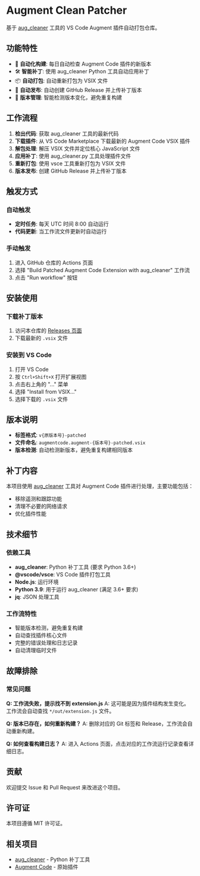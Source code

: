 # Augment Clean Patcher

基于 [aug_cleaner](https://github.com/gmh5225/aug_cleaner) 工具的 VS Code Augment 插件自动打包仓库。

## 功能特性

- 🤖 **自动化构建**: 每日自动检查 Augment Code 插件的新版本
- 🛠️ **智能补丁**: 使用 aug_cleaner Python 工具自动应用补丁
- 📦 **自动打包**: 自动重新打包为 VSIX 文件
- 🚀 **自动发布**: 自动创建 GitHub Release 并上传补丁版本
- 🔄 **版本管理**: 智能检测版本变化，避免重复构建

## 工作流程

1. **检出代码**: 获取 aug_cleaner 工具的最新代码
2. **下载插件**: 从 VS Code Marketplace 下载最新的 Augment Code VSIX 插件
3. **解包处理**: 解压 VSIX 文件并定位核心 JavaScript 文件
4. **应用补丁**: 使用 aug_cleaner.py 工具处理插件文件
5. **重新打包**: 使用 vsce 工具重新打包为 VSIX 文件
6. **版本发布**: 创建 GitHub Release 并上传补丁版本

## 触发方式

### 自动触发
- **定时任务**: 每天 UTC 时间 8:00 自动运行
- **代码更新**: 当工作流文件更新时自动运行

### 手动触发
1. 进入 GitHub 仓库的 Actions 页面
2. 选择 "Build Patched Augment Code Extension with aug_cleaner" 工作流
3. 点击 "Run workflow" 按钮

## 安装使用

### 下载补丁版本
1. 访问本仓库的 [Releases 页面](../../releases)
2. 下载最新的 `.vsix` 文件

### 安装到 VS Code
1. 打开 VS Code
2. 按 `Ctrl+Shift+X` 打开扩展视图
3. 点击右上角的 "..." 菜单
4. 选择 "Install from VSIX..."
5. 选择下载的 `.vsix` 文件

## 版本说明

- **标签格式**: `v{原版本号}-patched`
- **文件命名**: `augmentcode.augment-{版本号}-patched.vsix`
- **版本检测**: 自动检测新版本，避免重复构建相同版本

## 补丁内容

本项目使用 [aug_cleaner](https://github.com/gmh5225/aug_cleaner) 工具对 Augment Code 插件进行处理，主要功能包括：
- 移除遥测和跟踪功能
- 清理不必要的网络请求
- 优化插件性能

## 技术细节

### 依赖工具
- **aug_cleaner**: Python 补丁工具 (要求 Python 3.6+)
- **@vscode/vsce**: VS Code 插件打包工具
- **Node.js**: 运行环境
- **Python 3.9**: 用于运行 aug_cleaner (满足 3.6+ 要求)
- **jq**: JSON 处理工具

### 工作流特性
- 智能版本检测，避免重复构建
- 自动查找插件核心文件
- 完整的错误处理和日志记录
- 自动清理临时文件

## 故障排除

### 常见问题

**Q: 工作流失败，提示找不到 extension.js**
A: 这可能是因为插件结构发生变化。工作流会自动查找 `*/out/extension.js` 文件。

**Q: 版本已存在，如何重新构建？**
A: 删除对应的 Git 标签和 Release，工作流会自动重新构建。

**Q: 如何查看构建日志？**
A: 进入 Actions 页面，点击对应的工作流运行记录查看详细日志。

## 贡献

欢迎提交 Issue 和 Pull Request 来改进这个项目。

## 许可证

本项目遵循 MIT 许可证。

## 相关项目

- [aug_cleaner](https://github.com/gmh5225/aug_cleaner) - Python 补丁工具
- [Augment Code](https://marketplace.visualstudio.com/items?itemName=augmentcode.augment) - 原始插件
